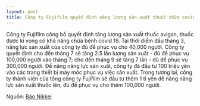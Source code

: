 ```yaml
---
layout: post
title: Công ty Fujifilm quyết định nâng lượng sản xuất thuốc chữa covid 19 
---
```

Công ty Fujifilm công bố quyết định tăng lượng sản xuất thuốc avigan, thuốc được kì vọng có khả năng chữa bệnh covid 19. Tại thời điểm đầu tháng 3, năng lực sản xuất của công ty đủ để phục vụ cho 40,000 người. Công ty quyết định cho đến tháng 7 sẽ tăng 2.5 lần lượng sản xuất - đủ để phục vụ 100,000 người vào tháng 7; cho đến tháng 9 sẽ tăng 7 lần - đủ để phục vụ 300,000 người. Để nâng năng lực sản xuất, công ty đã đầu tư 100 triệu yên vào các trang thiết bị máy móc phục vụ việc sản xuất. Trong tương lai, công ty thành viên của tổng công ty Fujifilm sẽ đầu tư thêm 1 tỉ yên để nâng năng lực sản xuất thuốc lên, đủ để phục vụ cho thêm 100,000 người.

Nguồn: [Báo Nikkei](https://www.nikkei.com/article/DGXMZO58074630V10C20A4TJC000/)